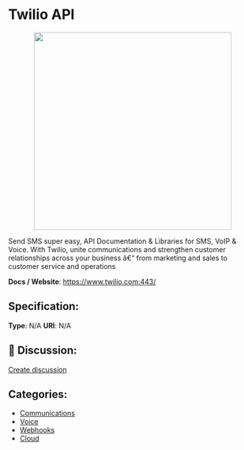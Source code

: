 # Twilio API
<p align="center">
    <img width="400" src="https://raw.githubusercontent.com/apis-list/apis-list/main/apis/twilio-api/logo_256x256.png" />
</p>

Send SMS super easy, API Documentation & Libraries for SMS, VoIP & Voice. With Twilio, unite communications and strengthen customer relationships across your business â€“ from marketing and sales to customer service and operations

**Docs / Website**: https://www.twilio.com:443/

## Specification:
**Type**:  N/A 
**URI**:  N/A 

## 💬 Discussion:
[Create discussion](https://github.com/apis-list/apis-list/discussions/new)

## Categories:
- [Communications](https://github.com/apis-list/apis-list#communications)
- [Voice](https://github.com/apis-list/apis-list#voice)
- [Webhooks](https://github.com/apis-list/apis-list#webhooks)
- [Cloud](https://github.com/apis-list/apis-list#cloud)



